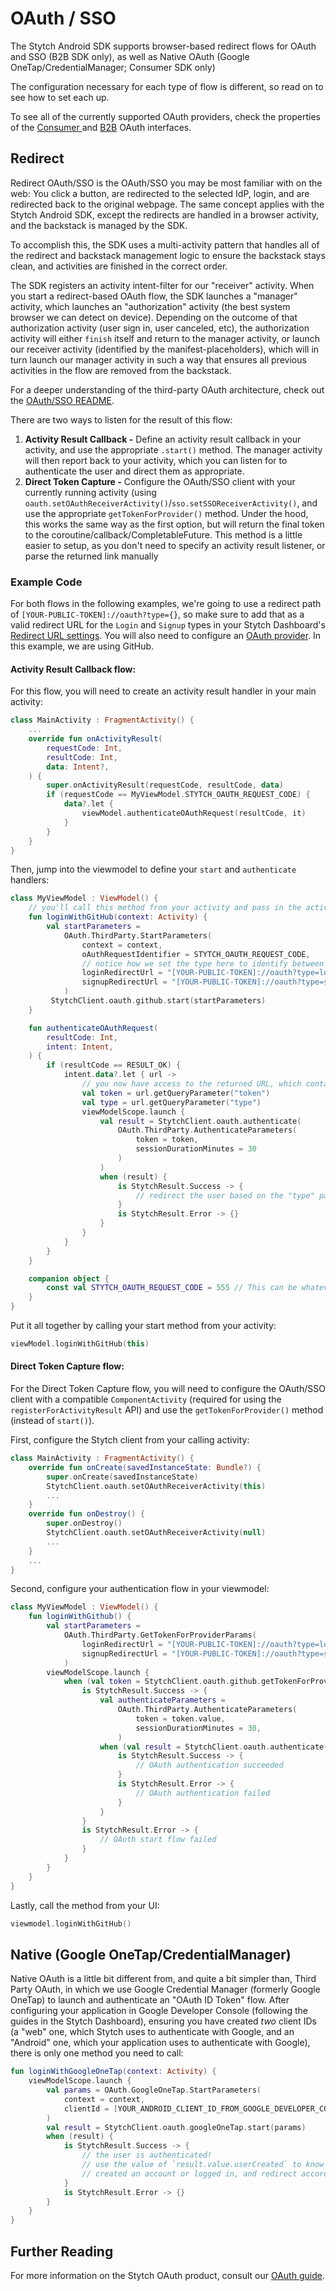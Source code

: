 # OAuth / SSO
The Stytch Android SDK supports browser-based redirect flows for OAuth and SSO (B2B SDK only), as well as Native OAuth (Google OneTap/CredentialManager; Consumer SDK only)

The configuration necessary for each type of flow is different, so read on to see how to set each up.

To see all of the currently supported OAuth providers, check the properties of the [Consumer ](../source/sdk/src/main/java/com/stytch/sdk/consumer/oauth/OAuth.kt) and [B2B](../source/sdk/src/main/java/com/stytch/sdk/b2b/oauth/OAuth.kt) OAuth interfaces.

## Redirect
Redirect OAuth/SSO is the OAuth/SSO you may be most familiar with on the web: You click a button, are redirected to the selected IdP, login, and are redirected back to the original webpage. The same concept applies with the Stytch Android SDK, except the redirects are handled in a browser activity, and the backstack is managed by the SDK.

To accomplish this, the SDK uses a multi-activity pattern that handles all of the redirect and backstack management logic to ensure the backstack stays clean, and activities are finished in the correct order. 

The SDK registers an activity intent-filter for our "receiver" activity. When you start a redirect-based OAuth flow, the SDK launches a "manager" activity, which launches an "authorization" activity (the best system browser we can detect on device). Depending on the outcome of that authorization activity (user sign in, user canceled, etc), the authorization activity will either `finish` itself and return to the manager activity, or launch our receiver activity (identified by the manifest-placeholders), which will in turn launch our manager activity in such a way that ensures all previous activities in the flow are removed from the backstack.

For a deeper understanding of the third-party OAuth architecture, check out the [OAuth/SSO README](../source/sdk/src/main/java/com/stytch/sdk/common/sso/README.md).

There are two ways to listen for the result of this flow:
1. **Activity Result Callback -** Define an activity result callback in your activity, and use the appropriate `.start()` method. The manager activity will then report back to your activity, which you can listen for to authenticate the user and direct them as appropriate.
2. **Direct Token Capture -** Configure the OAuth/SSO client with your currently running activity (using `oauth.setOAuthReceiverActivity()`/`sso.setSSOReceiverActivity()`, and use the appropriate `getTokenForProvider()` method. Under the hood, this works the same way as the first option, but will return the final token to the coroutine/callback/CompletableFuture. This method is a little easier to setup, as you don't need to specify an activity result listener, or parse the returned link manually

### Example Code
For both flows in the following examples, we're going to use a redirect path of `[YOUR-PUBLIC-TOKEN]://oauth?type={}`, so make sure to add that as a valid redirect URL for the `Login` and `Signup` types in your Stytch Dashboard's [Redirect URL settings](stytch.com/dashboard/redirect-urls). You will also need to configure an [OAuth provider](https://stytch.com/dashboard/oauth). In this example, we are using GitHub.

#### Activity Result Callback flow:
For this flow,  you will need to create an activity result handler in your main activity:
```kotlin
class MainActivity : FragmentActivity() {
    ...
    override fun onActivityResult(
        requestCode: Int,
        resultCode: Int,
        data: Intent?,
    ) {
        super.onActivityResult(requestCode, resultCode, data)
        if (requestCode == MyViewModel.STYTCH_OAUTH_REQUEST_CODE) {
            data?.let {
                viewModel.authenticateOAuthRequest(resultCode, it)
            }
        }
    }
}
```
Then, jump into the viewmodel to define your `start` and `authenticate` handlers:
```kotlin
class MyViewModel : ViewModel() {
    // you'll call this method from your activity and pass in the activity context in order to launch intents
    fun loginWithGitHub(context: Activity) {
        val startParameters =
            OAuth.ThirdParty.StartParameters(
                context = context,
                oAuthRequestIdentifier = STYTCH_OAUTH_REQUEST_CODE,
                // notice how we set the type here to identify between logins and signups
                loginRedirectUrl = "[YOUR-PUBLIC-TOKEN]://oauth?type=login",
                signupRedirectUrl = "[YOUR-PUBLIC-TOKEN]://oauth?type=signup",
            )
         StytchClient.oauth.github.start(startParameters)
    }

    fun authenticateOAuthRequest(
        resultCode: Int,
        intent: Intent,
    ) {
        if (resultCode == RESULT_OK) {
            intent.data?.let { url ->
                // you now have access to the returned URL, which contains the token to authenticate, as well as the "type" of request it was (login or signup)
                val token = url.getQueryParameter("token")
                val type = url.getQueryParameter("type")
                viewModelScope.launch {
                    val result = StytchClient.oauth.authenticate(
                        OAuth.ThirdParty.AuthenticateParameters(
                            token = token,
                            sessionDurationMinutes = 30
                        )
                    )
                    when (result) {
                        is StytchResult.Success -> {
                            // redirect the user based on the "type" parameter
                        }
                        is StytchResult.Error -> {}
                    }
                }
            }
        }
    }

    companion object {
        const val STYTCH_OAUTH_REQUEST_CODE = 555 // This can be whatever you want
    }
}
```
Put it all together by calling your start method from your activity:
```kotlin
viewModel.loginWithGitHub(this)
```

#### Direct Token Capture flow:
For the Direct Token Capture flow, you will need to configure the OAuth/SSO client with a compatible `ComponentActivity` (required for using the `registerForActivityResult` API) and use the `getTokenForProvider()` method (instead of `start()`).

First, configure the Stytch client from your calling activity:
```kotlin
class MainActivity : FragmentActivity() {
	override fun onCreate(savedInstanceState: Bundle?) {
	    super.onCreate(savedInstanceState)
        StytchClient.oauth.setOAuthReceiverActivity(this)
        ...
    }
    override fun onDestroy() {  
	    super.onDestroy()  
	    StytchClient.oauth.setOAuthReceiverActivity(null)
	    ...
	}
	...
}
```

Second, configure your authentication flow in your viewmodel:
```kotlin
class MyViewModel : ViewModel() {
    fun loginWithGithub() {
        val startParameters =
            OAuth.ThirdParty.GetTokenForProviderParams(
                loginRedirectUrl = "[YOUR-PUBLIC-TOKEN]://oauth?type=login",
                signupRedirectUrl = "[YOUR-PUBLIC-TOKEN]://oauth?type=signup",
            )
        viewModelScope.launch {
            when (val token = StytchClient.oauth.github.getTokenForProvider(startParameters)) {
                is StytchResult.Success -> {
                    val authenticateParameters =
                        OAuth.ThirdParty.AuthenticateParameters(
                            token = token.value,
                            sessionDurationMinutes = 30,
                        )
                    when (val result = StytchClient.oauth.authenticate(authenticateParameters)) {
                        is StytchResult.Success -> {
                            // OAuth authentication succeeded
                        }
                        is StytchResult.Error -> {
                            // OAuth authentication failed
                        }
                    }
                }
                is StytchResult.Error -> {
                    // OAuth start flow failed
                }
            }
        }
    }
}
```
Lastly, call the method from your UI:
```kotlin
viewmodel.loginWithGitHub()
```

## Native (Google OneTap/CredentialManager)
Native OAuth is a little bit different from, and quite a bit simpler than, Third Party OAuth, in which we use Google Credential Manager (formerly Google OneTap) to launch and authenticate an "OAuth ID Token" flow. After configuring your application in Google Developer Console (following the guides in the Stytch Dashboard), ensuring you have created _two_ client IDs (a "web" one, which Stytch uses to authenticate with Google, and an "Android" one, which your application uses to authenticate with Google), there is only one method you need to call:
```kotlin
fun loginWithGoogleOneTap(context: Activity) {
    viewModelScope.launch {
        val params = OAuth.GoogleOneTap.StartParameters(
            context = context,
            clientId = [YOUR_ANDROID_CLIENT_ID_FROM_GOOGLE_DEVELOPER_CONSOLE],
        )
        val result = StytchClient.oauth.googleOneTap.start(params)
        when (result) {
            is StytchResult.Success -> {
                // the user is authenticated!
                // use the value of `result.value.userCreated` to know whether they
                // created an account or logged in, and redirect accordingly
            }
            is StytchResult.Error -> {}
        }
    }
}
```

## Further Reading
For more information on the Stytch OAuth product, consult our [OAuth guide](https://stytch.com/docs/guides/oauth/idp-overview).
